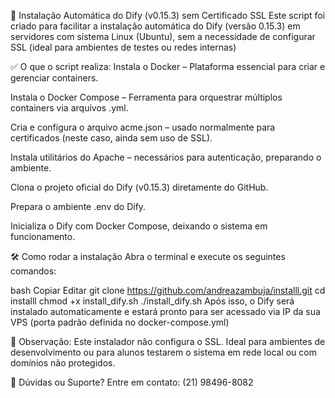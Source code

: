🚀 Instalação Automática do Dify (v0.15.3) sem Certificado SSL
Este script foi criado para facilitar a instalação automática do Dify (versão 0.15.3) em servidores com sistema Linux (Ubuntu), sem a necessidade de configurar SSL (ideal para ambientes de testes ou redes internas)


✅ O que o script realiza:
Instala o Docker – Plataforma essencial para criar e gerenciar containers.

Instala o Docker Compose – Ferramenta para orquestrar múltiplos containers via arquivos .yml.

Cria e configura o arquivo acme.json – usado normalmente para certificados (neste caso, ainda sem uso de SSL).

Instala utilitários do Apache – necessários para autenticação, preparando o ambiente.

Clona o projeto oficial do Dify (v0.15.3) diretamente do GitHub.

Prepara o ambiente .env do Dify.

Inicializa o Dify com Docker Compose, deixando o sistema em funcionamento.


🛠️ Como rodar a instalação
Abra o terminal e execute os seguintes comandos:

bash
Copiar
Editar
git clone https://github.com/andreazambuja/installl.git
cd installl
chmod +x install_dify.sh
./install_dify.sh
Após isso, o Dify será instalado automaticamente e estará pronto para ser acessado via IP da sua VPS (porta padrão definida no docker-compose.yml)


📌 Observação:
Este instalador não configura o SSL. Ideal para ambientes de desenvolvimento ou para alunos testarem o sistema em rede local ou com domínios não protegidos.

📱 Dúvidas ou Suporte?
Entre em contato: (21) 98496-8082
